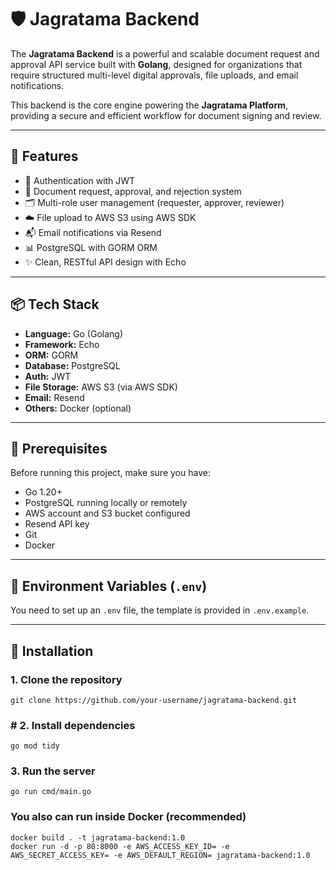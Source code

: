 # 🛡️ Jagratama Backend

The **Jagratama Backend** is a powerful and scalable document request and approval API service built with **Golang**, designed for organizations that require structured multi-level digital approvals, file uploads, and email notifications.

This backend is the core engine powering the **Jagratama Platform**, providing a secure and efficient workflow for document signing and review.

---

## 🚀 Features

- 🔐 Authentication with JWT
- 🧾 Document request, approval, and rejection system
- 🗂️ Multi-role user management (requester, approver, reviewer)
- ☁️ File upload to AWS S3 using AWS SDK
- 📬 Email notifications via Resend
- 📊 PostgreSQL with GORM ORM
- ✨ Clean, RESTful API design with Echo

---

## 📦 Tech Stack

- **Language:** Go (Golang)
- **Framework:** Echo
- **ORM:** GORM
- **Database:** PostgreSQL
- **Auth:** JWT
- **File Storage:** AWS S3 (via AWS SDK)
- **Email:** Resend
- **Others:** Docker (optional)


---

## 🔧 Prerequisites

Before running this project, make sure you have:

- Go 1.20+
- PostgreSQL running locally or remotely
- AWS account and S3 bucket configured
- Resend API key
- Git
- Docker

---

## 📄 Environment Variables (`.env`)

You need to set up an `.env` file, the template is provided in `.env.example`.

---

## 🚀 Installation


### 1. Clone the repository
```
git clone https://github.com/your-username/jagratama-backend.git
```

### # 2. Install dependencies
```
go mod tidy
```

### 3. Run the server
```
go run cmd/main.go
```


### You also can run inside Docker (recommended)
```
docker build . -t jagratama-backend:1.0
docker run -d -p 80:8000 -e AWS_ACCESS_KEY_ID= -e AWS_SECRET_ACCESS_KEY= -e AWS_DEFAULT_REGION= jagratama-backend:1.0
```